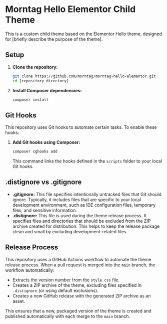 # Morntag Hello Elementor Child Theme

This is a custom child theme based on the Elementor Hello theme, designed for [briefly describe the purpose of the theme].

## Setup

1.  **Clone the repository:**

    ```bash
    git clone https://github.com/morntag/morntag-hello-elementor.git
    cd [repository directory]
    ```

2.  **Install Composer dependencies:**

    ```bash
    composer install
    ```

## Git Hooks

This repository uses Git hooks to automate certain tasks. To enable these hooks:

1.  **Add Git hooks using Composer:**

    ```bash
    composer cghooks add
    ```

    This command links the hooks defined in the `scripts` folder to your local Git hooks.

## .distignore vs .gitignore

- **.gitignore:** This file specifies intentionally untracked files that Git should ignore. Typically, it includes files that are specific to your local development environment, such as IDE configuration files, temporary files, and sensitive information.
- **.distignore:** This file is used during the theme release process. It specifies files and directories that should be excluded from the ZIP archive created for distribution. This helps to keep the release package clean and small by excluding development-related files.

## Release Process

This repository uses a GitHub Actions workflow to automate the theme release process. When a pull request is merged into the `main` branch, the workflow automatically:

- Extracts the version number from the `style.css` file.
- Creates a ZIP archive of the theme, excluding files specified in `.distignore` (or using default exclusions).
- Creates a new GitHub release with the generated ZIP archive as an asset.

This ensures that a new, packaged version of the theme is created and published automatically with each merge to the `main` branch.
